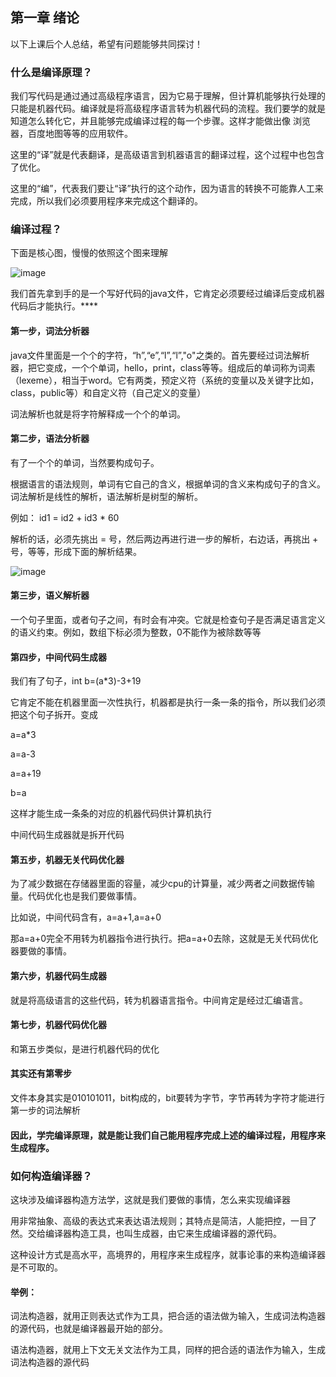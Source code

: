 ﻿## 第一章 绪论

以下上课后个人总结，希望有问题能够共同探讨！

  

### 什么是编译原理？

我们写代码是通过通过高级程序语言，因为它易于理解，但计算机能够执行处理的只能是机器代码。编译就是将高级程序语言转为机器代码的流程。我们要学的就是知道怎么转化它，并且能够完成编译过程的每一个步骤。这样才能做出像 浏览器，百度地图等等的应用软件。

  

这里的“译”就是代表翻译，是高级语言到机器语言的翻译过程，这个过程中也包含了优化。

  

这里的“编”，代表我们要让“译”执行的这个动作，因为语言的转换不可能靠人工来完成，所以我们必须要用程序来完成这个翻译的。

### 编译过程？

下面是核心图，慢慢的依照这个图来理解

  

![image](https://ucc.alicdn.com/pic/developer-ecology/jrezrtyguesuy_c76c82181ebe42279649aa74582644ee.png "image")

  

我们首先拿到手的是一个写好代码的java文件，它肯定必须要经过编译后变成机器代码后才能执行。****

  

#### 第一步，词法分析器

  

java文件里面是一个个的字符，“h”,“e”,“l”,“l”,"o"之类的。首先要经过词法解析器，把它变成，一个个单词，hello，print，class等等。组成后的单词称为词素（lexeme），相当于word。它有两类，预定义符（系统的变量以及关键字比如，class，public等）和自定义符（自己定义的变量）

  

词法解析也就是将字符解释成一个个的单词。

  

#### 第二步，语法分析器

  

有了一个个的单词，当然要构成句子。

  

根据语言的语法规则，单词有它自己的含义，根据单词的含义来构成句子的含义。词法解析是线性的解析，语法解析是树型的解析。

  

例如： id1 = id2 + id3 * 60

  

解析的话，必须先挑出 = 号，然后两边再进行进一步的解析，右边话，再挑出 + 号，等等，形成下面的解析结果。

![image](https://ucc.alicdn.com/pic/developer-ecology/jrezrtyguesuy_c13a8b92636c4458a4f3ee81250c4a3e.png "image")

  

#### 第三步，语义解析器

  

一个句子里面，或者句子之间，有时会有冲突。它就是检查句子是否满足语言定义的语义约束。例如，数组下标必须为整数，0不能作为被除数等等

  

#### 第四步，中间代码生成器

  

我们有了句子，int b=(a*3)-3+19

  

它肯定不能在机器里面一次性执行，机器都是执行一条一条的指令，所以我们必须把这个句子拆开。变成

  

a=a*3

a=a-3

a=a+19

b=a

  

这样才能生成一条条的对应的机器代码供计算机执行

  

中间代码生成器就是拆开代码

  

#### 第五步，机器无关代码优化器

  

为了减少数据在存储器里面的容量，减少cpu的计算量，减少两者之间数据传输量。代码优化也是我们要做事情。

  

比如说，中间代码含有，a=a+1,a=a+0

  

那a=a+0完全不用转为机器指令进行执行。把a=a+0去除，这就是无关代码优化器要做的事情。

  

#### 第六步，机器代码生成器

  

就是将高级语言的这些代码，转为机器语言指令。中间肯定是经过汇编语言。

  

#### 第七步，机器代码优化器

  

和第五步类似，是进行机器代码的优化

  

#### 其实还有第零步

  

文件本身其实是010101011，bit构成的，bit要转为字节，字节再转为字符才能进行第一步的词法解析

  

#### 因此，学完编译原理，就是能让我们自己能用程序完成上述的编译过程，用程序来生成程序。

  

### 如何构造编译器？

这块涉及编译器构造方法学，这就是我们要做的事情，怎么来实现编译器

  

用非常抽象、高级的表达式来表达语法规则；其特点是简洁，人能把控，一目了然。交给编译器构造工具，也叫生成器，由它来生成编译器的源代码。

  

这种设计方式是高水平，高境界的，用程序来生成程序，就事论事的来构造编译器是不可取的。

  

#### 举例：

  

词法构造器，就用正则表达式作为工具，把合适的语法做为输入，生成词法构造器的源代码，也就是编译器最开始的部分。

  

语法构造器，就用上下文无关文法作为工具，同样的把合适的语法作为输入，生成词法构造器的源代码

